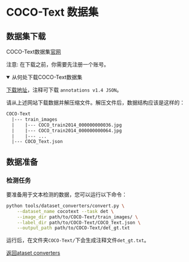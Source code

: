 # COCO-Text 数据集

## 数据集下载

COCO-Text数据集[官网](https://rrc.cvc.uab.es/?ch=5)

注意: 在下载之前，你需要先注册一个账号。

<details open markdown>
    <summary>从何处下载COCO-Text数据集</summary>

[下载地址](https://rrc.cvc.uab.es/?ch=5&com=downloads)，注释可下载 `annotations v1.4 JSON`。

</details>

请从上述网站下载数据并解压缩文件。解压文件后，数据结构应该是这样的：

```txt
COCO-Text
  |--- train_images
  |    |--- COCO_train2014_000000000036.jpg
  |    |--- COCO_train2014_000000000064.jpg
  |    |--- ...
  |--- COCO_Text.json
```

## 数据准备

### 检测任务

要准备用于文本检测的数据，您可以运行以下命令：

```bash
python tools/dataset_converters/convert.py \
    --dataset_name cocotext --task det \
    --image_dir path/to/COCO-Text/train_images/ \
    --label_dir path/to/COCO-Text/COCO_Text.json \
    --output_path path/to/COCO-Text/det_gt.txt
```

运行后，在文件夹`COCO-Text/`下会生成注释文件`det_gt.txt`。

[返回ataset converters](converters.md)
